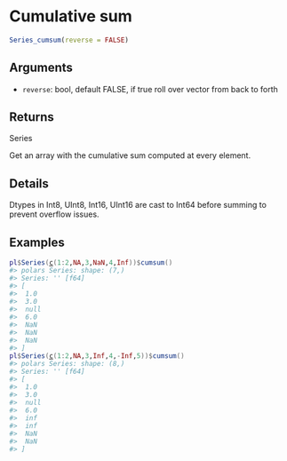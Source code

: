 # Cumulative sum

```r
Series_cumsum(reverse = FALSE)
```

## Arguments

- `reverse`: bool, default FALSE, if true roll over vector from back to forth

## Returns

Series

Get an array with the cumulative sum computed at every element.

## Details

Dtypes in Int8, UInt8, Int16, UInt16 are cast to Int64 before summing to prevent overflow issues.

## Examples

<pre class='r-example'><code><span class='r-in'><span><span class='va'>pl</span><span class='op'>$</span><span class='fu'>Series</span><span class='op'>(</span><span class='fu'><a href='https://rdrr.io/r/base/c.html'>c</a></span><span class='op'>(</span><span class='fl'>1</span><span class='op'>:</span><span class='fl'>2</span>,<span class='cn'>NA</span>,<span class='fl'>3</span>,<span class='cn'>NaN</span>,<span class='fl'>4</span>,<span class='cn'>Inf</span><span class='op'>)</span><span class='op'>)</span><span class='op'>$</span><span class='fu'>cumsum</span><span class='op'>(</span><span class='op'>)</span></span></span>
<span class='r-out co'><span class='r-pr'>#&gt;</span> polars Series: shape: (7,)</span>
<span class='r-out co'><span class='r-pr'>#&gt;</span> Series: '' [f64]</span>
<span class='r-out co'><span class='r-pr'>#&gt;</span> [</span>
<span class='r-out co'><span class='r-pr'>#&gt;</span> 	1.0</span>
<span class='r-out co'><span class='r-pr'>#&gt;</span> 	3.0</span>
<span class='r-out co'><span class='r-pr'>#&gt;</span> 	null</span>
<span class='r-out co'><span class='r-pr'>#&gt;</span> 	6.0</span>
<span class='r-out co'><span class='r-pr'>#&gt;</span> 	NaN</span>
<span class='r-out co'><span class='r-pr'>#&gt;</span> 	NaN</span>
<span class='r-out co'><span class='r-pr'>#&gt;</span> 	NaN</span>
<span class='r-out co'><span class='r-pr'>#&gt;</span> ]</span>
<span class='r-in'><span><span class='va'>pl</span><span class='op'>$</span><span class='fu'>Series</span><span class='op'>(</span><span class='fu'><a href='https://rdrr.io/r/base/c.html'>c</a></span><span class='op'>(</span><span class='fl'>1</span><span class='op'>:</span><span class='fl'>2</span>,<span class='cn'>NA</span>,<span class='fl'>3</span>,<span class='cn'>Inf</span>,<span class='fl'>4</span>,<span class='op'>-</span><span class='cn'>Inf</span>,<span class='fl'>5</span><span class='op'>)</span><span class='op'>)</span><span class='op'>$</span><span class='fu'>cumsum</span><span class='op'>(</span><span class='op'>)</span></span></span>
<span class='r-out co'><span class='r-pr'>#&gt;</span> polars Series: shape: (8,)</span>
<span class='r-out co'><span class='r-pr'>#&gt;</span> Series: '' [f64]</span>
<span class='r-out co'><span class='r-pr'>#&gt;</span> [</span>
<span class='r-out co'><span class='r-pr'>#&gt;</span> 	1.0</span>
<span class='r-out co'><span class='r-pr'>#&gt;</span> 	3.0</span>
<span class='r-out co'><span class='r-pr'>#&gt;</span> 	null</span>
<span class='r-out co'><span class='r-pr'>#&gt;</span> 	6.0</span>
<span class='r-out co'><span class='r-pr'>#&gt;</span> 	inf</span>
<span class='r-out co'><span class='r-pr'>#&gt;</span> 	inf</span>
<span class='r-out co'><span class='r-pr'>#&gt;</span> 	NaN</span>
<span class='r-out co'><span class='r-pr'>#&gt;</span> 	NaN</span>
<span class='r-out co'><span class='r-pr'>#&gt;</span> ]</span>
 </code></pre>